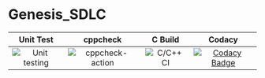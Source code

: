 # Genesis_SDLC


|Unit Test|cppcheck|C Build|Codacy|
|:--:|:--:|:--:|:--:|
|![Unit testing](https://github.com/99002634/Genesis_SDLC/workflows/Unit%20testing/badge.svg?branch=master)|![cppcheck-action](https://github.com/99002634/Genesis_SDLC/workflows/cppcheck-action/badge.svg?branch=master)|![C/C++ CI](https://github.com/99002634/Genesis_SDLC/workflows/C/C++%20CI/badge.svg?branch=master)|[![Codacy Badge](https://api.codacy.com/project/badge/Grade/0fb74934c5e94f0ea2129a60da9acc1a)](https://app.codacy.com/manual/99002634/Genesis_SDLC?utm_source=github.com&utm_medium=referral&utm_content=99002634/Genesis_SDLC&utm_campaign=Badge_Grade_Dashboard)|
